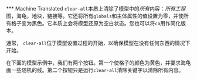 ﻿*** Machine Translated
`clear-all`本质上清除了模型中的*所有*内容：*所有工程*图，海龟，地块，链接等。它还将所有`globals`和主体属性的值设置为零，并使所有格子变为黑色。它本质上会将模型还原为空白状态。您也可以将`ca`用作简化版本。

通常， `clear-all`位于模型设置过程的开始，以确保模型在没有任何东西的情况下开始。

在下面的模型示例中，我们有两个按钮。第一个使格子的颜色为黄色，并要求海龟画一些随机的线。第二个按钮只是运行`clear-all`清除关键字以清除所有内容。